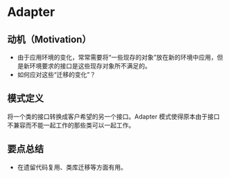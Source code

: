 # Adapter

## 动机（Motivation）

- 由于应用环境的变化，常常需要将“一些现存的对象”放在新的环境中应用，但是新环境要求的接口是这些现存对象所不满足的。
- 如何应对这些“迁移的变化”？

## 模式定义

将一个类的接口转换成客户希望的另一个接口。Adapter 模式使得原本由于接口不兼容而不能一起工作的那些类可以一起工作。

## 要点总结

- 在遗留代码复用、类库迁移等方面有用。